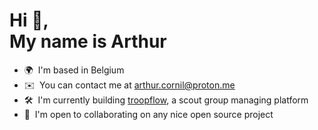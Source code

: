 Hi 👋,  
My name is Arthur
==============================================================================================================================

*   🌍  I'm based in Belgium
*   ✉️  You can contact me at [arthur.cornil@proton.me](mailto:arthur.cornil@proton.me)
*   🛠️  I'm currently building [troopflow](https://www.troopflow.com), a scout group managing platform
*   🤝  I'm open to collaborating on any nice open source project
                    

<!--
**arthurcornil/arthurcornil** is a ✨ _special_ ✨ repository because its `README.md` (this file) appears on your GitHub profile.

Here are some ideas to get you started:

- 🔭 I’m currently working on ...
- 🌱 I’m currently learning ...
- 👯 I’m looking to collaborate on ...
- 🤔 I’m looking for help with ...
- 💬 Ask me about ...
- 📫 How to reach me: ...
- 😄 Pronouns: ...
- ⚡ Fun fact: ...
-->
